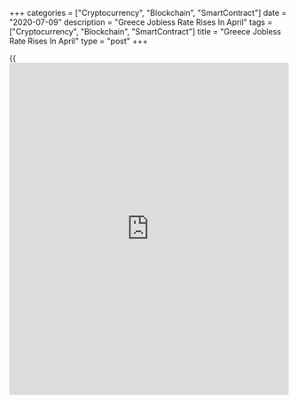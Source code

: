 +++
categories = ["Cryptocurrency", "Blockchain", "SmartContract"]
date = "2020-07-09"
description = "Greece Jobless Rate Rises In April"
tags = ["Cryptocurrency", "Blockchain", "SmartContract"]
title = "Greece Jobless Rate Rises In April"
type = "post"
+++

{{<iframe id="large-banner" src="https://www.bounty.group/#slide=14.0" width="100%" height="600" scrolling="no" style="border: 0px solid rgb(216, 221, 230); border-radius: 3px;">}}

Greece's jobless rate rose in April due to the measures taken to protect
the public [health][1] from the Covid-19 pandemimc, figures from the
Hellenic Statistical Authority showed on Thursday.

The jobless rate rose to 15.5 percent in April from an upwardly revised
14.5 percent in March. In the same period last year, the unemployment
rate was 17.5 percent.

The number of unemployed decreased by 123,571 persons to 708,655 in
April from 832,226 in the previous year.

The youth unemployment rate, which is applied to the 15-24 age group,
rose to 33.6 percent in April from 32.7 percent in the same month last
year.

The employment decreased by 52,221 to 3.85 million persons in April from
3.91 million a year ago.

For comments and feedback [contact](https://www.playgroundfx.com/contact/): editorial@rtt[news](https://www.letsplayfx.com/blog/forex-news-website/).com

[Economic News][2]

 **What parts of the world are seeing the best (and worst) economic
performances lately? Click[here][3] to check out our [Econ Scorecard][3]
and find out! See up-to-the-moment [ranking](https://www.playgroundfx.com/blog/crypto-exchange-ranking/)s for the best and worst
performers in [GDP][3], [unemployment rate][4], [inflation][5] and much
more.**

   1. www.rtt[news](https://www.letsplayfx.com/blog/forex-news-website/).com/Content/Health.aspx
   2. www.rtt[news](https://www.letsplayfx.com/blog/forex-news-website/).com/Content/EconomicNews.aspx
   3. www.rtt[news](https://www.letsplayfx.com/blog/forex-news-website/).com/economic-scorecard/world-rank/GDP/highest-performance.aspx
   4. www.rtt[news](https://www.letsplayfx.com/blog/forex-news-website/).com/economic-scorecard/world-rank/unemployment-rate/lowest-performance.aspx
   5. www.rtt[news](https://www.letsplayfx.com/blog/forex-news-website/).com/economic-scorecard/world-rank/CPI/highest-performance.aspx